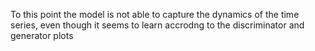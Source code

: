 To this point the model is not able to capture the dynamics of the time series, even though it seems to learn accrodng to the discriminator and generator plots
